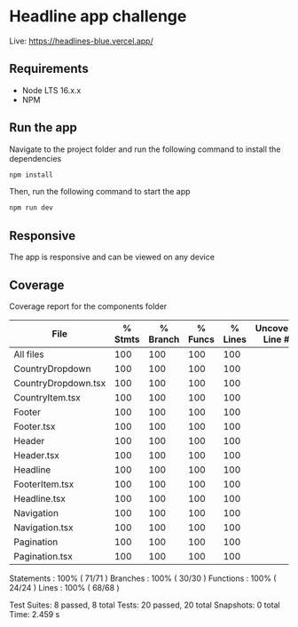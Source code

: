 # Headline app challenge

Live: https://headlines-blue.vercel.app/

## Requirements

- Node LTS 16.x.x
- NPM

## Run the app

Navigate to the project folder and run the following command to install the dependencies

```bash
npm install
```

Then, run the following command to start the app

```bash
npm run dev
```

## Responsive

The app is responsive and can be viewed on any device

## Coverage

Coverage report for the components folder

| File                | % Stmts | % Branch | % Funcs | % Lines | Uncovered Line #s |
| ------------------- | ------- | -------- | ------- | ------- | ----------------- |
| All files           | 100     | 100      | 100     | 100     |
| CountryDropdown     | 100     | 100      | 100     | 100     |
| CountryDropdown.tsx | 100     | 100      | 100     | 100     |
| CountryItem.tsx     | 100     | 100      | 100     | 100     |
| Footer              | 100     | 100      | 100     | 100     |
| Footer.tsx          | 100     | 100      | 100     | 100     |
| Header              | 100     | 100      | 100     | 100     |
| Header.tsx          | 100     | 100      | 100     | 100     |
| Headline            | 100     | 100      | 100     | 100     |
| FooterItem.tsx      | 100     | 100      | 100     | 100     |
| Headline.tsx        | 100     | 100      | 100     | 100     |
| Navigation          | 100     | 100      | 100     | 100     |
| Navigation.tsx      | 100     | 100      | 100     | 100     |
| Pagination          | 100     | 100      | 100     | 100     |
| Pagination.tsx      | 100     | 100      | 100     | 100     |

Statements : 100% ( 71/71 )
Branches : 100% ( 30/30 )
Functions : 100% ( 24/24 )
Lines : 100% ( 68/68 )

Test Suites: 8 passed, 8 total
Tests: 20 passed, 20 total
Snapshots: 0 total
Time: 2.459 s
